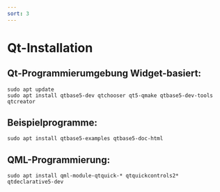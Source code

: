 ```yaml
---
sort: 3
---
```


# Qt-Installation
## Qt-Programmierumgebung Widget-basiert:  
`sudo apt update`  
`sudo apt install qtbase5-dev qtchooser qt5-qmake qtbase5-dev-tools qtcreator`  
## Beispielprogramme:  
`sudo apt install qtbase5-examples qtbase5-doc-html`
## QML-Programmierung:
`sudo apt install qml-module-qtquick-* qtquickcontrols2* qtdeclarative5-dev`


